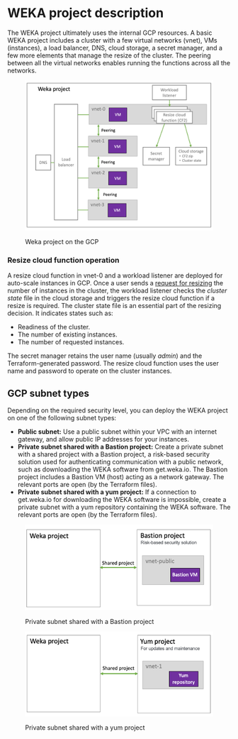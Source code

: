 # WEKA project description

The WEKA project ultimately uses the internal GCP resources. A basic WEKA project includes a cluster with a few virtual networks (vnet), VMs (instances), a load balancer, DNS, cloud storage, a secret manager, and a few more elements that manage the resize of the cluster. The peering between all the virtual networks enables running the functions across all the networks.

<figure><img src="../../.gitbook/assets/GCP_puplic_network.png" alt=""><figcaption><p>Weka project on the GCP</p></figcaption></figure>

### Resize cloud function operation

A resize cloud function in vnet-0 and a workload listener are deployed for auto-scale instances in GCP. Once a user sends a [request for resizing](auto-scale-instances-in-gcp.md) the number of instances in the cluster, the workload listener checks the _cluster state_ file in the cloud storage and triggers the resize cloud function if a resize is required. The cluster state file is an essential part of the resizing decision. It indicates states such as:

* Readiness of the cluster.
* The number of existing instances.
* The number of requested instances.

The secret manager retains the user name (usually _admin_) and the Terraform-generated password. The resize cloud function uses the user name and password to operate on the cluster instances.

## GCP subnet types

Depending on the required security level, you can deploy the WEKA project on one of the following subnet types:

* **Public subnet:** Use a public subnet within your VPC with an internet gateway, and allow public IP addresses for your instances.
* **Private subnet shared with a Bastion project:** Create a private subnet with a shared project with a Bastion project, a risk-based security solution used for authenticating communication with a public network, such as downloading the WEKA software from get.weka.io. The Bastion project includes a Bastion VM (host) acting as a network gateway. The relevant ports are open (by the Terraform files).&#x20;
* **Private subnet shared with a yum project:** If a connection to get.weka.io for downloading the WEKA software is impossible, create a private subnet with a yum repository containing the WEKA software. The relevant ports are open (by the Terraform files).

<figure><img src="../../.gitbook/assets/GCP_weka_with_bastion_project.png" alt=""><figcaption><p>Private subnet shared with a Bastion project </p></figcaption></figure>

<figure><img src="../../.gitbook/assets/GCP_weka_with_yum_project.png" alt=""><figcaption><p>Private subnet shared with a yum project </p></figcaption></figure>
